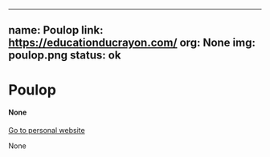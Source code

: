 
---
name: Poulop
link: https://educationducrayon.com/
org: None
img: poulop.png
status: ok
---


# Poulop

#### None

[Go to personal website](https://educationducrayon.com/)

None

        